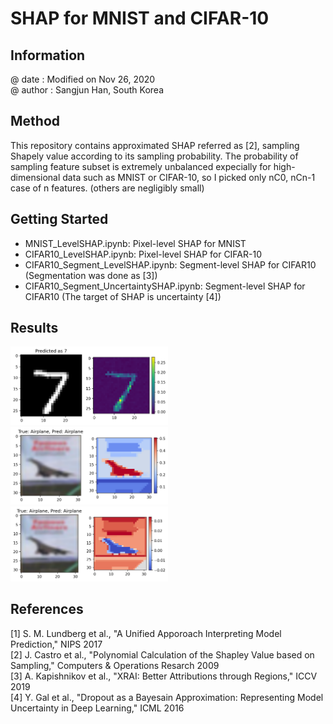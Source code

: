 # SHAP for MNIST and CIFAR-10

## Information
@ date : Modified on Nov 26, 2020  
@ author : Sangjun Han, South Korea

## Method
This repository contains approximated SHAP referred as [2], sampling Shapely value according to its sampling probability.
The probability of sampling feature subset is extremely unbalanced expecially for high-dimensional data such as MNIST or CIFAR-10,
so I picked only nC0, nCn-1 case of n features. (others are negligibly small)

## Getting Started
- MNIST_LevelSHAP.ipynb: Pixel-level SHAP for MNIST
- CIFAR10_LevelSHAP.ipynb: Pixel-level SHAP for CIFAR-10
- CIFAR10_Segment_LevelSHAP.ipynb: Segment-level SHAP for CIFAR10 (Segmentation was done as [3])
- CIFAR10_Segment_UncertaintySHAP.ipynb: Segment-level SHAP for CIFAR10 (The target of SHAP is uncertainty [4])

## Results
<img src="./images/fig_iter25000_data0.png" width="50%" height="30%" title="MNIST Results"></img><br/>
<img src="./images/fig_segment_iter3000_data3.png" width="50%" height="30%" title="CIFAR-10 Results"></img><br/>
<img src="./images/fig_uncertain_segment_iter3000_data3.png" width="50%" height="30%" title="CIFAR-10 Uncertainty Results"></img><br/>

## References
[1] S. M. Lundberg et al., "A Unified Apporoach Interpreting Model Prediction," NIPS 2017   
[2] J. Castro et al., "Polynomial Calculation of the Shapley Value based on Sampling," Computers & Operations Resarch 2009   
[3] A. Kapishnikov et al., "XRAI: Better Attributions through Regions," ICCV 2019   
[4] Y. Gal et al., "Dropout as a Bayesain Approximation: Representing Model Uncertainty in Deep Learning," ICML 2016
